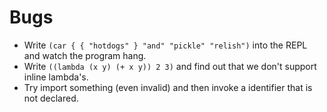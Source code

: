 # Bugs

- Write `(car { { "hotdogs" } "and" "pickle" "relish")` into the REPL and watch the program hang.
- Write `((lambda (x y) (+ x y)) 2 3)` and find out that we don't support inline lambda's.
- Try import something (even invalid) and then invoke a identifier that is not declared. 
